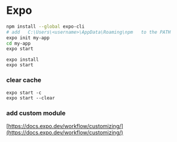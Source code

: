 # Expo

```bash
npm install --global expo-cli
# add   C:\Users\<username>\AppData\Roaming\npm   to the PATH
expo init my-app
cd my-app
expo start
```

```
expo install
expo start
```

### clear cache

```
expo start -c
expo start --clear
```

### add custom module

[https://docs.expo.dev/workflow/customizing/](https://docs.expo.dev/workflow/customizing/)
